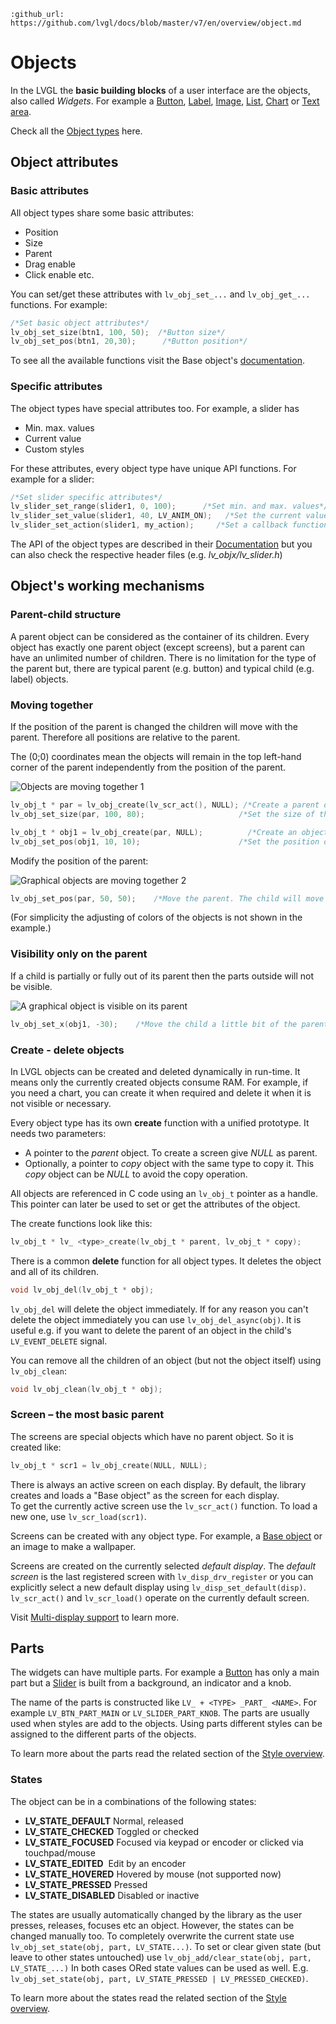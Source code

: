 ```eval_rst
:github_url: https://github.com/lvgl/docs/blob/master/v7/en/overview/object.md
```
# Objects

In the LVGL the **basic building blocks** of a user interface are the objects, also called *Widgets*.
For example a [Button](/widgets/btn), [Label](/widgets/label), [Image](/widgets/img), [List](/widgets/list), [Chart](/widgets/chart) or [Text area](/widgets/textarea).

Check all the [Object types](/widgets/index) here.

## Object attributes

### Basic attributes

All object types share some basic attributes:
- Position
- Size
- Parent
- Drag enable
- Click enable etc.

You can set/get these attributes with `lv_obj_set_...` and `lv_obj_get_...` functions. For example:

```c
/*Set basic object attributes*/
lv_obj_set_size(btn1, 100, 50);	 /*Button size*/
lv_obj_set_pos(btn1, 20,30);      /*Button position*/
```

To see all the available functions visit the Base object's [documentation](/widgets/obj).

### Specific attributes

The object types have special attributes too. For example, a slider has
- Min. max. values
- Current value
- Custom styles

For these attributes, every object type have unique API functions. For example for a slider:

```c
/*Set slider specific attributes*/
lv_slider_set_range(slider1, 0, 100);	   /*Set min. and max. values*/
lv_slider_set_value(slider1, 40, LV_ANIM_ON);	/*Set the current value (position)*/
lv_slider_set_action(slider1, my_action);     /*Set a callback function*/
```

The API of the object types are described in their [Documentation](/widgets/index) but you can also check the respective header files (e.g. *lv_objx/lv_slider.h*)

## Object's working mechanisms

### Parent-child structure

A parent object can be considered as the container of its children. Every object has exactly one parent object (except screens), but a parent can have an unlimited number of children.
There is no limitation for the type of the parent but, there are typical parent (e.g. button) and typical child (e.g. label) objects.

### Moving together

If the position of the parent is changed the children will move with the parent.
Therefore all positions are relative to the parent.

The (0;0) coordinates mean the objects will remain in the top left-hand corner of the parent independently from the position of the parent.

![](/misc/par_child1.png "Objects are moving together 1")

```c
lv_obj_t * par = lv_obj_create(lv_scr_act(), NULL); /*Create a parent object on the current screen*/
lv_obj_set_size(par, 100, 80);	                   /*Set the size of the parent*/

lv_obj_t * obj1 = lv_obj_create(par, NULL);	         /*Create an object on the previously created parent object*/
lv_obj_set_pos(obj1, 10, 10);	                   /*Set the position of the new object*/
```

Modify the position of the parent:

![](/misc/par_child2.png "Graphical objects are moving together 2")  

```c
lv_obj_set_pos(par, 50, 50);	/*Move the parent. The child will move with it.*/
```

(For simplicity the adjusting of colors of the objects is not shown in the example.)

### Visibility only on the parent

If a child is partially or fully out of its parent then the parts outside will not be visible.

![](/misc/par_child3.png "A graphical object is visible on its parent")  

```c
lv_obj_set_x(obj1, -30);	/*Move the child a little bit of the parent*/
```

### Create - delete objects

In LVGL objects can be created and deleted dynamically in run-time.
It means only the currently created objects consume RAM.
For example, if you need a chart, you can create it when required and delete it when it is not visible or necessary.

Every object type has its own **create** function with a unified prototype.
It needs two parameters:
- A pointer to the *parent* object. To create a screen give *NULL* as parent.
- Optionally, a pointer to *copy* object with the same type to copy it. This *copy* object can be *NULL* to avoid the copy operation.

All objects are referenced in C code using an `lv_obj_t` pointer as a handle. This pointer can later be used to set or get the attributes of the object.

The create functions look like this:

```c
lv_obj_t * lv_ <type>_create(lv_obj_t * parent, lv_obj_t * copy);
```

There is a common **delete** function for all object types. It deletes the object and all of its children.

```c
void lv_obj_del(lv_obj_t * obj);
```

`lv_obj_del` will delete the object immediately.
If for any reason you can't delete the object immediately you can use `lv_obj_del_async(obj)`.
It is useful e.g. if you want to delete the parent of an object in the child's `LV_EVENT_DELETE` signal.

You can remove all the children of an object (but not the object itself) using `lv_obj_clean`:

```c
void lv_obj_clean(lv_obj_t * obj);
```

### Screen – the most basic parent

The screens are special objects which have no parent object. So it is created like:
```c
lv_obj_t * scr1 = lv_obj_create(NULL, NULL);
```

There is always an active screen on each display. By default, the library creates and loads a "Base object" as the screen for each display.  
To get the currently active screen use the `lv_scr_act()` function. To load a new one, use `lv_scr_load(scr1)`.

Screens can be created with any object type. For example, a [Base object](/widgets/obj) or an image to make a wallpaper.


Screens are created on the currently selected *default display*.
The *default screen* is the last registered screen with `lv_disp_drv_register` or you can explicitly select a new default display using `lv_disp_set_default(disp)`.
`lv_scr_act()` and `lv_scr_load()` operate on the currently default screen.

Visit [Multi-display support](/overview/display) to learn more.

## Parts

The widgets can have multiple parts. For example a [Button](/widgets/btn) has only a main part but a [Slider](/widgets/slider) is built from a background, an indicator and a knob. 

The name of the parts is constructed like `LV_ + <TYPE> _PART_ <NAME>`. For example `LV_BTN_PART_MAIN` or `LV_SLIDER_PART_KNOB`. The parts are usually used when styles are add to the objects. 
Using parts different styles can be assigned to the different parts of the objects. 

To learn more about the parts read the related section of the [Style overview](/overview/style#parts).


### States
The object can be in a combinations of the following states:
- **LV_STATE_DEFAULT**  Normal, released
- **LV_STATE_CHECKED** Toggled or checked
- **LV_STATE_FOCUSED** Focused via keypad or encoder or clicked via touchpad/mouse 
- **LV_STATE_EDITED**  Edit by an encoder
- **LV_STATE_HOVERED** Hovered by mouse (not supported now)
- **LV_STATE_PRESSED** Pressed
- **LV_STATE_DISABLED** Disabled or inactive

The states are usually automatically changed by the library as the user presses, releases, focuses etc an object. 
However, the states can be changed manually too. To completely overwrite the current state use `lv_obj_set_state(obj, part, LV_STATE...)`. 
To set or clear given state (but leave to other states untouched) use `lv_obj_add/clear_state(obj, part, LV_STATE_...)`
In both cases ORed state values can be used as well. E.g. `lv_obj_set_state(obj, part, LV_STATE_PRESSED | LV_PRESSED_CHECKED)`.

To learn more about the states read the related section of the [Style overview](/overview/style#states).

